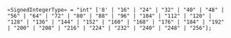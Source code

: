<!-- This file is generated automatically by infrastructure scripts. Please don't edit by hand. -->

```{ .ebnf .slang-ebnf #SignedIntegerType }
«SignedIntegerType» = "int" ['8' | "16" | "24" | "32" | "40" | "48" | "56" | "64" | "72" | "80" | "88" | "96" | "104" | "112" | "120" | "128" | "136" | "144" | "152" | "160" | "168" | "176" | "184" | "192" | "200" | "208" | "216" | "224" | "232" | "240" | "248" | "256"];
```
